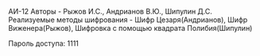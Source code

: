 АИ-12
Авторы - Рыжов И.С., Андрианов В.Ю., Шипулин Д.С.
Реализуемые методы шифрования - Шифр Цезаря(Андрианов), Шифр Виженера(Рыжов), Шифровка с помощью квадрата Полибия(Шипулин)

Пароль доступа: 1111

